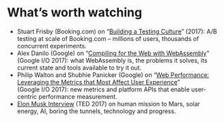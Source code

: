 <!--
tags:
  - worth-watching
  - performance
  - javascript
description: List of favorite talks and performances.
-->

# What’s worth watching

- Stuart Frisby (Booking.com) on “[Building a Testing Culture](https://www.youtube.com/watch?v=_sx5LV23hIE)”&#160;(2017): A/B testing at scale of Booking.com – millions of users, thousands of concurrent experiments.
- Alex Danilo (Google) on “[Compiling for the Web with WebAssembly](https://www.youtube.com/watch?v=6v4E6oksar0)” (Google I/O&#160;2017): what WebAssembly is, the problems it solves, its current state and tools available to try it out.
- Philip Walton and Shubhie Panicker (Google) on “[Web Performance: Leveraging the Metrics that Most Affect User Experience](https://www.youtube.com/watch?v=6Ljq-Jn-EgU)” (Google I/O&#160;2017): new metrics and platform APIs that enable user-centric performance measurement.
- [Elon Musk Interview](https://www.youtube.com/watch?v=hpDHwfXbpfg) (TED&#160;2017) on human mission to Mars, solar energy, AI, boring the tunnels, technology and progress.
<!--: class="post__content-list" -->
